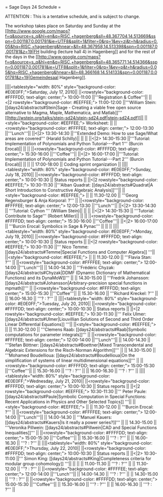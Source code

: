 = Sage Days 24 Schedule =

ATTENTION : This is a tentative schedule, and is subject to change.

The workshop takes place on Saturday and Sunday at the [[http://www.google.com/maps?f=q&source=s_q&hl=en&q=RISC,+hagenberg&sll=48.367704,14.513669&sspn=0.001187,0.001781&ie=UTF8&split=1&filter=0&rq=1&ev=zi&t=h&radius=0.05&hq=RISC,+hagenberg&hnear=&ll=48.367958,14.513398&spn=0.001187,0.001781&z=19|FH building (lecture hall 4) in Hagenberg]] and for the rest of the days in the [[http://www.google.com/maps?f=q&source=s_q&hl=en&q=RISC,+hagenberg&sll=48.365771,14.514366&sspn=0.001187,0.001781&ie=UTF8&split=1&filter=0&rq=1&ev=p&t=h&radius=0.05&hq=RISC,+hagenberg&hnear=&ll=48.366168,14.514133&spn=0.001187,0.001781&z=19|Gemeindesaal Hagenberg]].

||||<tablestyle="width: 80%" style="background-color: #E0E0FF;">Saturday, July 17, 2010||
||<rowstyle="background-color: #FFFFDD; text-align: center;">     10:00-11:00  ||'''Registration & Coffee'''||
||<|2 rowstyle="background-color: #EEFFEE;"> 11:00-12:00  ||'''William Stein: [[days24/abstracts#Stein|Sage - Creating a viable free open source alternative to Magma, Maple, Mathematica, and Matlab]]'''  [[http://wstein.org/talks/stein-sd24/stein-sd24.pdf|stein-sd24.pdf]]||
||<style="background-color: #EEFFEE;"> Worksheet: ||
||<rowstyle="background-color: #FFFFEE; text-align: center;">     12:00-13:30   ||'''Lunch'''||
||<|2> 13:30-14:30  ||'''Extended Demo: How to use Sage/What areas are covered''' (Harald Schilly)||
||  ||
||<|2>     14:30-15:30    ||'''Tutorial: Implementation of Polynomials and Python Tutorial---Part 1''' (Burcin Erocal)||
||  ||
||<rowstyle="background-color: #FFFFDD; text-align: center;">  15:30-16:00  ||'''Coffee'''||
||<|2>     16:00-17:00    ||'''Tutorial: Implementation of Polynomials and Python Tutorial---Part 2''' (Burcin Erocal)||
||  ||
|| 17:00-18:00 ||  Coding sprint organization ||
||||<tablestyle="width: 80%" style="background-color: #E0E0FF;">Sunday, July 18, 2010||
||<rowstyle="background-color: #FFFFDD; text-align: center;">  10:00-10:30  || Status reports ||
||<|2 rowstyle="background-color: #EEFFEE;"> 10:30-11:30  ||'''Alban Quadrat: [[days24/abstracts#Quadrat|A Short Introduction to Constructive Algebraic Analysis]]'''||
||<style="background-color: #EEFFEE;"> ||
|| 11.30-12.00 || '''Georg Regensburger & Anja Korporal: ?''' ||
||<rowstyle="background-color: #FFFFEE; text-align: center;">     12:00-13:30   ||'''Lunch'''||
||<|2>     13:30-14:30    || '''Tutorial: Cython ''' (William Stein)||
||  ||
||<|2>     14:30-15:30    || '''Tutorial: Contribute to Sage''' (Robert Miller)||
||  ||
||<rowstyle="background-color: #FFFFDD; text-align: center;">  15:30-16:00  ||'''Coffee'''||
||<|2>     16:00-17:00 || '''Burcin Erocal: Symbolics in Sage & Pynac''' ||
|| ||
||||<tablestyle="width: 80%" style="background-color: #E0E0FF;">Monday, July 19, 2010||
||<rowstyle="background-color: #FFFFDD; text-align: center;">  10:00-10:30  || Status reports ||
||<|2 rowstyle="background-color: #EEFFEE;"> 10:30-11:30  ||''' Nico Temme: [[days24/abstracts#Temme|Special Functions and Computer Algebra]] '''||
||<style="background-color: #EEFFEE;"> ||
|| 11.30-12.00 || '''Flavia Stan: ?''' ||
||<rowstyle="background-color: #FFFFEE; text-align: center;">     12:00-14:00   ||'''Lunch'''||
|| 14.00-14.30 || '''Frédéric Chyzak: [[days24/abstracts#Chyzak|DDMF (Dynamic Dictionary of Mathematical Functions) and its DynaMoW]]''' ||
|| 14.30-15.00 || '''Fredrik Johansson: [[days24/abstracts#Johansson|Arbitrary-precision special functions in mpmath]]''' ||
||<rowstyle="background-color: #FFFFDD; text-align: center;">  15:00-15:30  ||'''Coffee'''||
|| 15.30-16.00 || '''Richard Kreckel: ?''' ||
|| 16.00-16.30 || '''? : ?''' ||
||||<tablestyle="width: 80%" style="background-color: #E0E0FF;">Tuesday, July 20, 2010||
||<rowstyle="background-color: #FFFFDD; text-align: center;">  10:00-10:30  || Status reports ||
||<|2 rowstyle="background-color: #EEFFEE;"> 10:30-11:30  ||''' Felix Ulmer: [[days24/abstracts#Ulmer|Liouvillian Solutions of Second and Third Order Linear Differential Equations]] '''||
||<style="background-color: #EEFFEE;"> ||
|| 11.30-12.00 || '''Clemens Raab: [[days24/abstracts#Raab|Symbolic computations for parameter integrals]]''' ||
||<rowstyle="background-color: #FFFFEE; text-align: center;">     12:00-14:00   ||'''Lunch'''||
|| 14.00-14.30 || '''Stefan Böttner: [[days24/abstracts#Boettner|Mixed Transcendental and Algebraic Extensions for the Risch-Norman Algorithm]]''' ||
|| 14.30-15.00 || '''Mohamed Boudellioua: [[days24/abstracts#Boudellioua|On the simplification of systems of linear multidimensional equations]]''' ||
||<rowstyle="background-color: #FFFFDD; text-align: center;">  15:00-15:30  ||'''Coffee'''||
|| 15.30-16.00 || '''? : ?''' ||
|| 16.00-16.30 || '''? : ?''' ||
||||<tablestyle="width: 80%" style="background-color: #E0E0FF;">Wednesday, July 21, 2010||
||<rowstyle="background-color: #FFFFDD; text-align: center;">  10:00-10:30  || Status reports ||
||<|2 rowstyle="background-color: #EEFFEE;"> 10:30-11:30  ||''' Peter Paule: [[days24/abstracts#Paule|Symbolic Computation in Special Functions: Recent Applications in Physics and Other Selected Topics]] '''||
||<style="background-color: #EEFFEE;"> ||
|| 11.30-12.00 || '''Burcin Erocal: ?''' ||
||<rowstyle="background-color: #FFFFEE; text-align: center;">     12:00-14:00   ||'''Lunch'''||
|| 14.00-14.30 || '''Manuel Kauers: [[days24/abstracts#Kauers|Is it really a power series?]]''' ||
|| 14.30-15.00 || '''Veronika Pillwein: [[days24/abstracts#Pillwein|CAD and Special Functions Inequalities]]''' ||
||<rowstyle="background-color: #FFFFDD; text-align: center;">  15:00-15:30  ||'''Coffee'''||
|| 15.30-16.00 || '''? : ?''' ||
|| 16.00-16.30 || '''? : ?''' ||
||||<tablestyle="width: 80%" style="background-color: #E0E0FF;">Thursday, July 22, 2010||
||<rowstyle="background-color: #FFFFDD; text-align: center;">  10:00-10:30  || Status reports ||
||<|2> 10:30-11:00  ||''' Simon King: [[days24/abstracts#King|Completeness criteria for modular group cohomology]] '''||
|| ||
|| 11.00-11.30 || '''? : ?''' ||
|| 11.30-12.00 || '''? : ?''' ||
||<rowstyle="background-color: #FFFFEE; text-align: center;">     12:00-14:00   ||'''Lunch'''||
|| 14.00-14.30 || '''? : ?''' ||
|| 14.30-15.00 || '''? : ?''' ||
||<rowstyle="background-color: #FFFFDD; text-align: center;">  15:00-15:30  ||'''Coffee'''||
|| 15.30-16.00 || '''? : ?''' ||
|| 16.00-16.30 || '''? : ?''' ||

